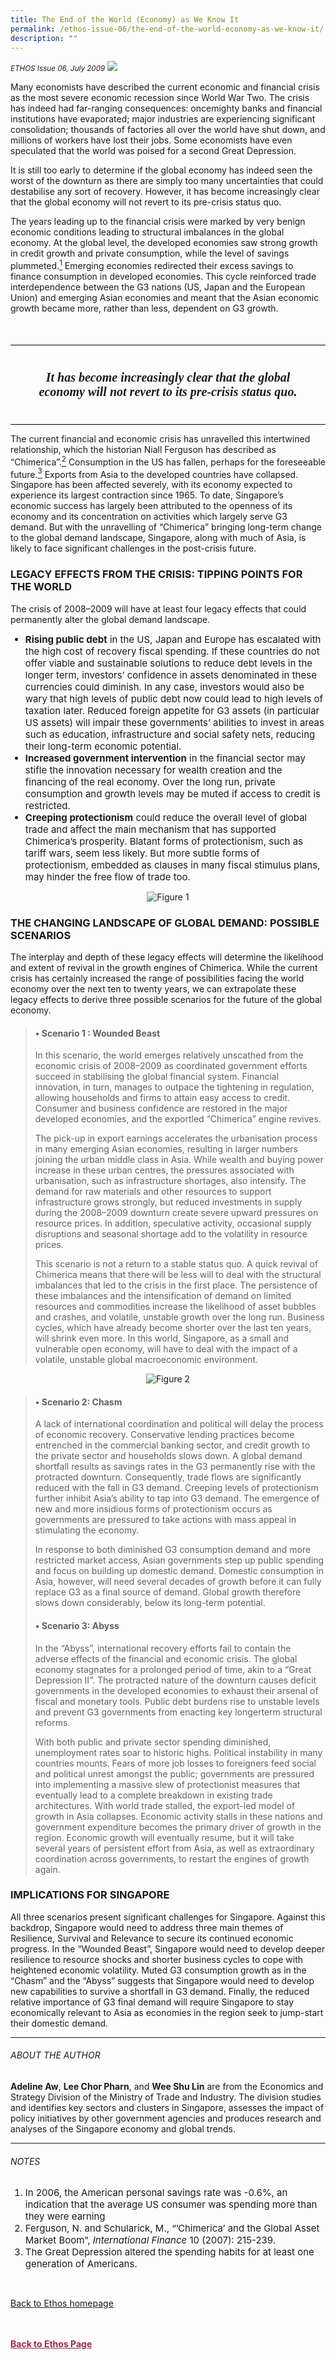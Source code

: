```yaml
---
title: The End of the World (Economy) as We Know It
permalink: /ethos-issue-06/the-end-of-the-world-economy-as-we-know-it/
description: ""
---
```

<style>

.back a
{
	color: #9f2943;
	font-weight: bold;
}

#banner img
{
	width:100%;
}
	
.author
{
border-bottom: 1px solid black;
margin-top:40px;
padding-bottom:30px;
border-top: 1px solid black;	

}

.author p {
	font-size: 0.9em;
	line-height:24px !important;
	}	

.break
{
   border-top: 1px solid  black;
   border-bottom: 1px solid black;
	 padding:20px;
	text-align:center;
	margin-top:50px;
}
	
.break1
{
font-family: Georgia;
	font-size:20px;
	font-style: italic;
	font-weight: bold;
}

.boxheader {
	color: white !important;
	}	

.containerbox {
	background-color: #eceedb;
	border-radius: 10px;
	padding: 5%;
	margin-top: 5%;
	
	}	

li {
	font-size: 15px !important;
	
	}	

</style>

<em><small>ETHOS Issue 06, July 2009</small></em>
<img src="/images/Cropped_images/Ethos_Issue_06/6_Banner_The%20End%20of%20the%20World%20Economy.jpg">


  
<p>Many economists have described the current economic and financial crisis as the most severe economic recession since World War Two. The crisis has indeed had far-ranging consequences: oncemighty banks and financial institutions have evaporated; major industries are experiencing significant consolidation; thousands of factories all over the world have shut down, and millions of workers have lost their jobs. Some economists have even speculated that the world was poised for a second Great Depression.</p>  
  
<p>It is still too early to determine if the global economy has indeed seen the worst of the downturn as there are simply too many uncertainties that could destabilise any sort of recovery. However, it has become increasingly clear that the global economy will not revert to its pre-crisis status quo.</p>  
  
<p>The years leading up to the financial crisis were marked by very benign economic conditions leading to structural imbalances in the global economy. At the global level, the developed economies saw strong growth in credit growth and private consumption, while the level of savings plummeted.<a href="#notes"><sup>1</sup></a> Emerging economies redirected their excess savings to finance consumption in developed economies. This cycle reinforced trade interdependence between the G3 nations (US, Japan and the European Union) and emerging Asian economies and meant that the Asian economic growth became more, rather than less, dependent on G3 growth.</p>  
  
<div class="break">

<p class="break1">  
It has become increasingly  
clear that the global economy  
will not revert to its pre-crisis  
status quo.  
</p>  
  
</div>  
  
<p>The current financial and economic crisis has unravelled this intertwined relationship, which the historian Niall Ferguson has described as “Chimerica”.<a href="#notes"><sup>2</sup></a> Consumption in the US has fallen, perhaps for the foreseeable future.<a href="#notes"><sup>3</sup></a> Exports from Asia to the developed countries have collapsed. Singapore has been affected severely, with its economy expected to experience its largest contraction since 1965. To date, Singapore’s economic success has largely been attributed to the openness of its economy and its concentration on activities which largely serve G3 demand. But with the unravelling of “Chimerica” bringing long-term change to the global demand landscape, Singapore, along with much of Asia, is likely to face significant challenges in the post-crisis future.</p>  
  
<h3>LEGACY EFFECTS FROM THE CRISIS: TIPPING POINTS FOR THE WORLD</h3>  
  
<p>The crisis of 2008–2009 will have at least four legacy effects that could permanently alter the global demand landscape.</p>  
  
<ul>  
<li><strong>Rising public debt</strong> in the US, Japan and Europe has escalated with the high cost of recovery fiscal spending. If these countries do not offer viable and sustainable solutions to reduce debt levels in the longer term, investors’ confidence in assets denominated in these currencies could diminish. In any case, investors would also be wary that high levels of public debt now could lead to high levels of taxation later. Reduced foreign appetite for G3 assets (in particular US assets) will impair these governments’ abilities to invest in areas such as education, infrastructure and social safety nets, reducing their long-term economic potential.</li>  
<li><strong>Increased government intervention</strong> in the financial sector may stifle the innovation necessary for wealth creation and the financing of the real economy. Over the long run, private consumption and growth levels may be muted if access to credit is restricted.</li>  
<li><strong>Creeping protectionism</strong> could reduce the overall level of global trade and affect the main mechanism that has supported Chimerica’s prosperity. Blatant forms of protectionism, such as tariff wars, seem less likely. But more subtle forms of protectionism, embedded as clauses in many fiscal stimulus plans, may hinder the free flow of trade too.</li>  
</ul>  
  
<p style="text-align: center;"><img title="9j2a" src="/images/Ethos_Images/Ethos_Issue_06/Fig_9j2a.jpg" data-displaymode="Original" alt="Figure 1"></p>  
  
<h3>THE CHANGING LANDSCAPE OF GLOBAL DEMAND: POSSIBLE SCENARIOS</h3>  
  
<p>The interplay and depth of these legacy effects will determine the likelihood and extent of revival in the growth engines of Chimerica. While the current crisis has certainly increased the range of possibilities facing the world economy over the next ten to twenty years, we can extrapolate these legacy effects to derive three possible scenarios for the future of the global economy.</p>  
  
<blockquote style="margin-right: 0px;" dir="ltr">  
<h4>• Scenario 1 : Wounded Beast </h4>  
<p>In this scenario, the world emerges relatively unscathed from the economic crisis of 2008–2009 as coordinated government efforts succeed in stabilising the global financial system. Financial innovation, in turn, manages to outpace the tightening in regulation, allowing households and firms to attain easy access to credit. Consumer and business confidence are restored in the major developed economies, and the exportled “Chimerica” engine revives.</p>  
<p>The pick-up in export earnings accelerates the urbanisation process in many emerging Asian economies, resulting in larger numbers joining the urban middle class in Asia. While wealth and buying power increase in these urban centres, the pressures associated with urbanisation, such as infrastructure shortages, also intensify. The demand for raw materials and other resources to support infrastructure grows strongly, but reduced investments in supply during the 2008–2009 downturn create severe upward pressures on resource prices. In addition, speculative activity, occasional supply disruptions and seasonal shortage add to the volatility in resource prices.</p>  
<p>This scenario is not a return to a stable status quo. A quick revival of Chimerica means that there will be less will to deal with the structural imbalances that led to the crisis in the first place. The persistence of these imbalances and the intensification of demand on limited resources and commodities increase the likelihood of asset bubbles and crashes, and volatile, unstable growth over the long run. Business cycles, which have already become shorter over the last ten years, will shrink even more. In this world, Singapore, as a small and vulnerable open economy, will have to deal with the impact of a volatile, unstable global macroeconomic environment.</p>  
</blockquote>  
  
<p style="text-align: center;"><img title="9j2b" src="/images/Ethos_Images/Ethos_Issue_06/ethos_issue_06_9j2b.PNG" data-displaymode="Original" alt="Figure 2"></p>  
  
<blockquote style="margin-right: 0px;" dir="ltr">  
<h4>• Scenario 2: Chasm</h4>  
<p>A lack of international coordination and political will delay the process of economic recovery. Conservative lending practices become entrenched in the commercial banking sector, and credit growth to the private sector and households slows down. A global demand shortfall results as savings rates in the G3 permanently rise with the protracted downturn. Consequently, trade flows are significantly reduced with the fall in G3 demand. Creeping levels of protectionism further inhibit Asia’s ability to tap into G3 demand. The emergence of new and more insidious forms of protectionism occurs as governments are pressured to take actions with mass appeal in stimulating the economy.</p>  
<p>In response to both diminished G3 consumption demand and more restricted market access, Asian governments step up public spending and focus on building up domestic demand. Domestic consumption in Asia, however, will need several decades of growth before it can fully replace G3 as a final source of demand. Global growth therefore slows down considerably, below its long-term potential.</p>  
<h4>• Scenario 3: Abyss </h4>  
<p>In the “Abyss”, international recovery efforts fail to contain the adverse effects of the financial and economic crisis. The global economy stagnates for a prolonged period of time, akin to a “Great Depression II”. The protracted nature of the downturn causes deficit governments in the developed economies to exhaust their arsenal of fiscal and monetary tools. Public debt burdens rise to unstable levels and prevent G3 governments from enacting key longerterm structural reforms.</p>  
<p>With both public and private sector spending diminished, unemployment rates soar to historic highs. Political instability in many countries mounts. Fears of more job losses to foreigners feed social and political unrest amongst the public; governments are pressured into implementing a massive slew of protectionist measures that eventually lead to a complete breakdown in existing trade architectures. With world trade stalled, the export-led model of growth in Asia collapses. Economic activity stalls in these nations and government expenditure becomes the primary driver of growth in the region. Economic growth will eventually resume, but it will take several years of persistent effort from Asia, as well as extraordinary coordination across governments, to restart the engines of growth again.</p>  
</blockquote>  
  
<h3>IMPLICATIONS FOR SINGAPORE</h3>  
  
<p>All three scenarios present significant challenges for Singapore. Against this backdrop, Singapore would need to address three main themes of Resilience, Survival and Relevance to secure its continued economic progress. In the “Wounded Beast”, Singapore would need to develop deeper resilience to resource shocks and shorter business cycles to cope with heightened economic volatility. Muted G3 consumption growth as in the “Chasm” and the “Abyss” suggests that Singapore would need to develop new capabilities to survive a shortfall in G3 demand. Finally, the reduced relative importance of G3 final demand will require Singapore to stay economically relevant to Asia as economies in the region seek to jump-start their domestic demand.</p>  
  
<hr>  
  
<h6>ABOUT THE AUTHOR</h6>  
  
<p class="small-text"><strong>Adeline Aw</strong>, <strong>Lee Chor Pharn</strong>, and <strong>Wee Shu Lin</strong> are from the Economics and Strategy Division of the Ministry of Trade and Industry. The division studies and identifies key sectors and clusters in Singapore, assesses the impact of policy initiatives by other government agencies and produces research and analyses of the Singapore economy and global trends.</p>  
  
<hr>  
  
<h6><a name="notes"></a>NOTES</h6>  
  
<ol>  
<li class="small-text">In 2006, the American personal savings rate was -0.6%, an indication that the average US consumer was spending more than they were earning</li>  
<li class="small-text">Ferguson, N. and Schularick, M., “’Chimerica’ and the Global Asset Market Boom”, <em>International Finance</em> 10 (2007): 215-239.</li>  
<li class="small-text">The Great Depression altered the spending habits for at least one generation of Americans.</li>  
</ol>  
  
<br>  
  
<p><a href="../../ethos.html">Back to Ethos homepage</a></p>



<br>
<br>	
<div class="back">
<a href="/ethos/">Back to Ethos Page</a>	
</div>